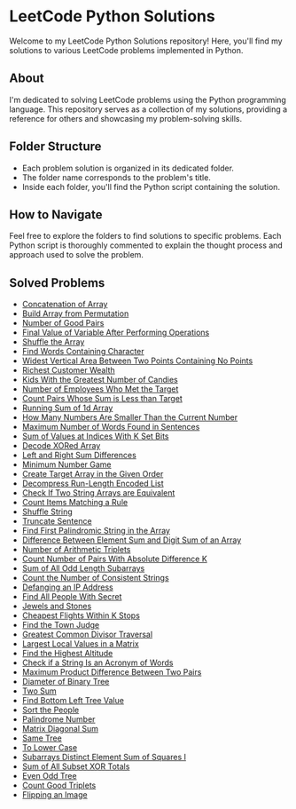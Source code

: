 # LeetCode Python Solutions

Welcome to my LeetCode Python Solutions repository! Here, you'll find my solutions to various LeetCode problems implemented in Python.

## About

I'm dedicated to solving LeetCode problems using the Python programming language. This repository serves as a collection of my solutions, providing a reference for others and showcasing my problem-solving skills.

## Folder Structure

- Each problem solution is organized in its dedicated folder.
- The folder name corresponds to the problem's title. 
- Inside each folder, you'll find the Python script containing the solution.

## How to Navigate

Feel free to explore the folders to find solutions to specific problems. Each Python script is thoroughly commented to explain the thought process and approach used to solve the problem.

## Solved Problems
- [Concatenation of Array](Python/concatenation_of_array.py)
- [Build Array from Permutation](Python/build_array_from_permutation.py)
- [Number of Good Pairs](Python/number_of_good_pairs.py)
- [Final Value of Variable After Performing Operations](Python/final_value_of_variable_after_performing_operations.py)
- [Shuffle the Array](Python/shuffle_the_array.py)
- [Find Words Containing Character](Python/find_words_containing_character.py)
- [Widest Vertical Area Between Two Points Containing No Points](Python/widest_vertical_area_between_two_points_containing_no_points.py)
- [Richest Customer Wealth](Python/richest_customer_wealth.py)
- [Kids With the Greatest Number of Candies](Python/kids_with_the_greatest_number_of_candies.py)
- [Number of Employees Who Met the Target](Python/number_of_employees_who_met_the_target.py)
- [Count Pairs Whose Sum is Less than Target](Python/count_pairs_whose_sum_is_less_than_target.py)
- [Running Sum of 1d Array](Python/running_sum_of_1d_array.py)
- [How Many Numbers Are Smaller Than the Current Number](Python/how_many_numbers_are_smaller_than_the_current_number.py)
- [Maximum Number of Words Found in Sentences](Python/maximum_number_of_words_found_in_sentences.py)
- [Sum of Values at Indices With K Set Bits](Python/sum_of_values_at_indices_with_k_set_bits.py)
- [Decode XORed Array](Python/decode_xored_array.py)
- [Left and Right Sum Differences](Python/left_and_right_sum_differences.py)
- [Minimum Number Game](Python/minimum_number_game.py)
- [Create Target Array in the Given Order](Python/create_target_array_in_the_given_order.py)
- [Decompress Run-Length Encoded List](Python/decompress_run-length_encoded_list.py)
- [Check If Two String Arrays are Equivalent](Python/check_if_two_string_arrays_are_equivalent.py)
- [Count Items Matching a Rule](Python/count_items_matching_a_rule.py)
- [Shuffle String](Python/shuffle_string.py)
- [Truncate Sentence](Python/truncate_sentence.py)
- [Find First Palindromic String in the Array](Python/find_first_palindromic_string_in_the_array.py)
- [Difference Between Element Sum and Digit Sum of an Array](Python/difference_between_element_sum_and_digit_sum_of_an_array.py)
- [Number of Arithmetic Triplets](Python/number_of_arithmetic_triplets.py)
- [Count Number of Pairs With Absolute Difference K](Python/count_number_of_pairs_with_absolute_difference_k.py)
- [Sum of All Odd Length Subarrays](Python/sum_of_all_odd_length_subarrays.py)
- [Count the Number of Consistent Strings](Python/count_the_number_of_consistent_strings.py)
- [Defanging an IP Address](Python/defanging_an_ip_address.py)
- [Find All People With Secret](Python/find_all_people_with_secret.py)
- [Jewels and Stones](Python/jewels_and_stones.py)
- [Cheapest Flights Within K Stops](Python/cheapest_flights_within_k_stops.py)
- [Find the Town Judge](Python/find_the_town_judge.py)
- [Greatest Common Divisor Traversal](Python/greatest_common_divisor_traversal.py)
- [Largest Local Values in a Matrix](Python/largest_local_values_in_a_matrix.py)
- [Find the Highest Altitude](Python/find_the_highest_altitude.py)
- [Check if a String Is an Acronym of Words](Python/check_if_a_string_is_an_acronym_of_words.py)
- [Maximum Product Difference Between Two Pairs](Python/maximum_product_difference_between_two_pairs.py)
- [Diameter of Binary Tree](Python/diameter_of_binary_tree.py)
- [Two Sum](Python/two_sum.py)
- [Find Bottom Left Tree Value](Python/find_bottom_left_tree_value.py)
- [Sort the People](Python/sort_the_people.py)
- [Palindrome Number](Python/palindrome_number.py)
- [Matrix Diagonal Sum](Python/matrix_diagonal_sum.py)
- [Same Tree](Python/same_tree.py)
- [To Lower Case](Python/to_lower_case.py)
- [Subarrays Distinct Element Sum of Squares I](Python/subarrays_distinct_element_sum_of_squares_i.py)
- [Sum of All Subset XOR Totals](Python/sum_of_all_subset_xor_totals.py)
- [Even Odd Tree](Python/even_odd_tree.py)
- [Count Good Triplets](Python/count_good_triplets.py)
- [Flipping an Image](Python/flipping_an_image.py)